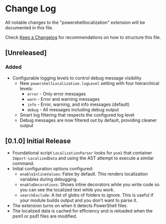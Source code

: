 # Change Log

All notable changes to the "powershelllocalization" extension will be documented
in this file.

Check [Keep a Changelog](http://keepachangelog.com/) for recommendations on how
to structure this file.

## [Unreleased]

### Added
- Configurable logging levels to control debug message visibility
  - New `powershellLocalization.logLevel` setting with four hierarchical levels:
    - `error` - Only error messages
    - `warn` - Error and warning messages
    - `info` - Error, warning, and info messages (default)
    - `debug` - All messages including debug output
  - Smart log filtering that respects the configured log level
  - Debug messages are now filtered out by default, providing cleaner output

## [0.1.0] Initial Release

- Foundational script `LocalizationParser` looks for `psm1` that container
  `Import-LocalizedData` and using the AST attempt to execute a similar command.
- Initial configuration options configured:
  - `enableInlineValues`: False by default. This renders localization variables
    during debugging.
  - `enableDecorations`: Shows inline decorators while you write code so you can
    see the localized text while you work.
  - `searchExclude`: A list of globs of folders to ignore. This is useful if
    your module builds output and you don't want to parse it.
- The extension turns on when it detects PowerShell files.
- The localized data is cached for efficiency and is reloaded when the psm1 or
  psd1 files are modified.
